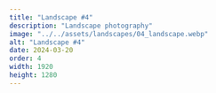 ```yaml
---
title: "Landscape #4"
description: "Landscape photography"
image: "../../assets/landscapes/04_landscape.webp"
alt: "Landscape #4"
date: 2024-03-20
order: 4
width: 1920
height: 1280
---
```

